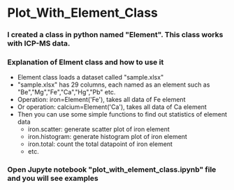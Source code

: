 # Plot_With_Element_Class
### I created a class in python named "Element". This class works with ICP-MS data.

### Explanation of Elment class and how to use it
- Element class loads a dataset called "sample.xlsx"
- "sample.xlsx" has 29 columns, each named as an element such as "Be","Mg","Fe","Ca","Hg","Pb" etc.
- Operation: iron=Element('Fe'), takes all data of Fe element
- Or operation: calcium=Element('Ca'), takes all data of Ca element
- Then you can use some simple functions to find out statistics of element data
  - iron.scatter: generate scatter plot of iron element
  - iron.histogram: generate histogram plot of iron element
  - iron.total: count the total datapoint of iron element
  - etc.

### Open Jupyte notebook "plot_with_element_class.ipynb" file and you will see examples
